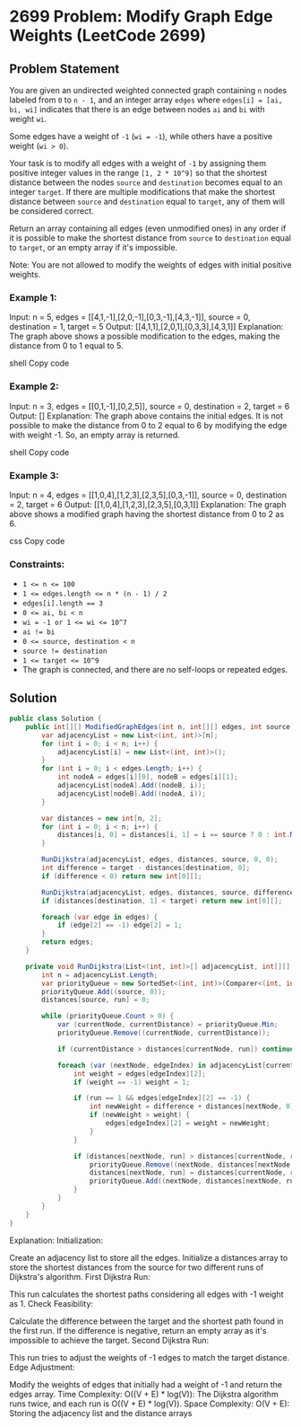 # 2699 Problem: Modify Graph Edge Weights (LeetCode 2699)

## Problem Statement
You are given an undirected weighted connected graph containing `n` nodes labeled from `0` to `n - 1`, and an integer array `edges` where `edges[i] = [ai, bi, wi]` indicates that there is an edge between nodes `ai` and `bi` with weight `wi`.

Some edges have a weight of `-1` (`wi = -1`), while others have a positive weight (`wi > 0`).

Your task is to modify all edges with a weight of `-1` by assigning them positive integer values in the range `[1, 2 * 10^9]` so that the shortest distance between the nodes `source` and `destination` becomes equal to an integer `target`. If there are multiple modifications that make the shortest distance between `source` and `destination` equal to `target`, any of them will be considered correct.

Return an array containing all edges (even unmodified ones) in any order if it is possible to make the shortest distance from `source` to `destination` equal to `target`, or an empty array if it's impossible.

Note: You are not allowed to modify the weights of edges with initial positive weights.

### Example 1:
Input: n = 5, edges = [[4,1,-1],[2,0,-1],[0,3,-1],[4,3,-1]], source = 0, destination = 1, target = 5 Output: [[4,1,1],[2,0,1],[0,3,3],[4,3,1]] Explanation: The graph above shows a possible modification to the edges, making the distance from 0 to 1 equal to 5.

shell
Copy code

### Example 2:
Input: n = 3, edges = [[0,1,-1],[0,2,5]], source = 0, destination = 2, target = 6 Output: [] Explanation: The graph above contains the initial edges. It is not possible to make the distance from 0 to 2 equal to 6 by modifying the edge with weight -1. So, an empty array is returned.

shell
Copy code

### Example 3:
Input: n = 4, edges = [[1,0,4],[1,2,3],[2,3,5],[0,3,-1]], source = 0, destination = 2, target = 6 Output: [[1,0,4],[1,2,3],[2,3,5],[0,3,1]] Explanation: The graph above shows a modified graph having the shortest distance from 0 to 2 as 6.

css
Copy code

### Constraints:
- `1 <= n <= 100`
- `1 <= edges.length <= n * (n - 1) / 2`
- `edges[i].length == 3`
- `0 <= ai, bi < n`
- `wi = -1 or 1 <= wi <= 10^7`
- `ai != bi`
- `0 <= source, destination < n`
- `source != destination`
- `1 <= target <= 10^9`
- The graph is connected, and there are no self-loops or repeated edges.

## Solution

```csharp
public class Solution {
    public int[][] ModifiedGraphEdges(int n, int[][] edges, int source, int destination, int target) {
        var adjacencyList = new List<(int, int)>[n];
        for (int i = 0; i < n; i++) {
            adjacencyList[i] = new List<(int, int)>();
        }
        for (int i = 0; i < edges.Length; i++) {
            int nodeA = edges[i][0], nodeB = edges[i][1];
            adjacencyList[nodeA].Add((nodeB, i));
            adjacencyList[nodeB].Add((nodeA, i));
        }

        var distances = new int[n, 2];
        for (int i = 0; i < n; i++) {
            distances[i, 0] = distances[i, 1] = i == source ? 0 : int.MaxValue;
        }

        RunDijkstra(adjacencyList, edges, distances, source, 0, 0);
        int difference = target - distances[destination, 0];
        if (difference < 0) return new int[0][];

        RunDijkstra(adjacencyList, edges, distances, source, difference, 1);
        if (distances[destination, 1] < target) return new int[0][];

        foreach (var edge in edges) {
            if (edge[2] == -1) edge[2] = 1;
        }
        return edges;
    }

    private void RunDijkstra(List<(int, int)>[] adjacencyList, int[][] edges, int[,] distances, int source, int difference, int run) {
        int n = adjacencyList.Length;
        var priorityQueue = new SortedSet<(int, int)>(Comparer<(int, int)>.Create((a, b) => a.Item2 != b.Item2 ? a.Item2.CompareTo(b.Item2) : a.Item1.CompareTo(b.Item1)));
        priorityQueue.Add((source, 0));
        distances[source, run] = 0;

        while (priorityQueue.Count > 0) {
            var (currentNode, currentDistance) = priorityQueue.Min;
            priorityQueue.Remove((currentNode, currentDistance));

            if (currentDistance > distances[currentNode, run]) continue;

            foreach (var (nextNode, edgeIndex) in adjacencyList[currentNode]) {
                int weight = edges[edgeIndex][2];
                if (weight == -1) weight = 1;

                if (run == 1 && edges[edgeIndex][2] == -1) {
                    int newWeight = difference + distances[nextNode, 0] - distances[currentNode, 1];
                    if (newWeight > weight) {
                        edges[edgeIndex][2] = weight = newWeight;
                    }
                }

                if (distances[nextNode, run] > distances[currentNode, run] + weight) {
                    priorityQueue.Remove((nextNode, distances[nextNode, run]));
                    distances[nextNode, run] = distances[currentNode, run] + weight;
                    priorityQueue.Add((nextNode, distances[nextNode, run]));
                }
            }
        }
    }
}
```
Explanation:
Initialization:

Create an adjacency list to store all the edges.
Initialize a distances array to store the shortest distances from the source for two different runs of Dijkstra's algorithm.
First Dijkstra Run:

This run calculates the shortest paths considering all edges with -1 weight as 1.
Check Feasibility:

Calculate the difference between the target and the shortest path found in the first run.
If the difference is negative, return an empty array as it's impossible to achieve the target.
Second Dijkstra Run:

This run tries to adjust the weights of -1 edges to match the target distance.
Edge Adjustment:

Modify the weights of edges that initially had a weight of -1 and return the edges array.
Time Complexity:
O((V + E) * log(V)): The Dijkstra algorithm runs twice, and each run is O((V + E) * log(V)).
Space Complexity:
O(V + E): Storing the adjacency list and the distance arrays

